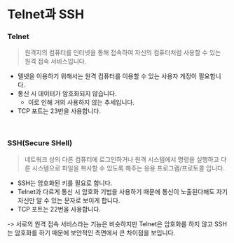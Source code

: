 # Telnet과 SSH

### Telnet
> 원격지의 컴퓨터를 인터넷을 통해 접속하여 자신의 컴퓨터처럼 사용할 수 있는 원격 접속 서비스입니다.
- 텔넷을 이용하기 위해서는 원격 컴퓨터를 이용할 수 있는 사용자 게정이 필요합니다.
- 통신 시 데이터가 암호화되지 않습니다.
    - 이로 인해 거의 사용하지 않는 추세입니다.
- TCP 포트는 23번을 사용합니다.

<br>

### SSH(Secure SHell)
> 네트워크 상의 다른 컴퓨터에 로그인하거나 원격 시스템에서 명령을 실행하고 다른 시스템으로 파일을 복사할 수 있도록 해주는 응용 프로그램/프로토콜 입니다.
- SSH는 암호화된 키를 필요로 합니다.
- Telnet과 다르게 통신 시 암호화 기법을 사용하기 때문에 통신이 노출된다해도 자기 자신만 알 수 있는 문자로 보이게 합니다.
- TCP 포트는 22번을 사용합니다.

->  서로의 원격 접속 서비스라는 기능은 비슷하지만 Telnet은 암호화를 하지 않고 SSH는 암호화를 하기 때문에 보안적인 측면에서 큰 차이점을 보입니다.